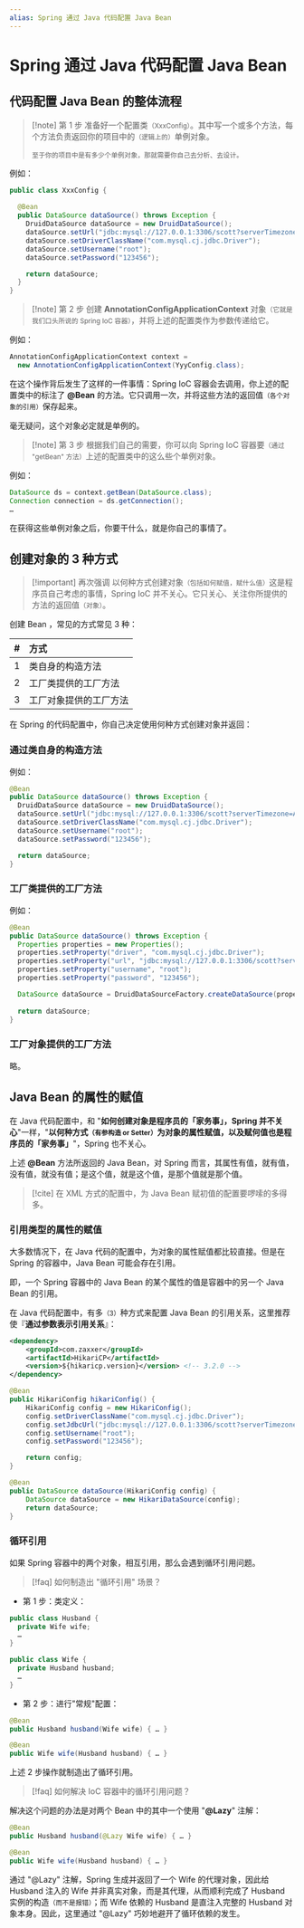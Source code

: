 ```yaml
---
alias: Spring 通过 Java 代码配置 Java Bean
---
```


# Spring 通过 Java 代码配置 Java Bean

## 代码配置 Java Bean 的整体流程

> [!note] 第 1 步
> 准备好一个配置类<small>（XxxConfig）</small>。其中写一个或多个方法，每个方法负责返回你的项目中的<small>（逻辑上的）</small>单例对象。
> 
> <small>至于你的项目中是有多少个单例对象，那就需要你自己去分析、去设计。</small>

例如：

```java
public class XxxConfig {
      
  @Bean
  public DataSource dataSource() throws Exception {
    DruidDataSource dataSource = new DruidDataSource();
    dataSource.setUrl("jdbc:mysql://127.0.0.1:3306/scott?serverTimezone=Asia/Shanghai&useUnicode=true&characterEncoding=utf-8&useSSL=false");
    dataSource.setDriverClassName("com.mysql.cj.jdbc.Driver");
    dataSource.setUsername("root");
    dataSource.setPassword("123456");

    return dataSource;
  }
}
```


> [!note] 第 2 步
> 创建 **AnnotationConfigApplicationContext** 对象<small>（它就是我们口头所说的 Spring IoC 容器）</small>，并将上述的配置类作为参数传递给它。

例如：

```java
AnnotationConfigApplicationContext context = 
  new AnnotationConfigApplicationContext(YyyConfig.class);
```

在这个操作背后发生了这样的一件事情：Spring IoC 容器会去调用，你上述的配置类中的标注了 **@Bean** 的方法。它只调用一次，并将这些方法的返回值<small>（各个对象的引用）</small>保存起来。
   
毫无疑问，这个对象必定就是单例的。



> [!note] 第 3 步
> 根据我们自己的需要，你可以向 Spring IoC 容器要<small>（通过 "getBean" 方法）</small>上述的配置类中的这么些个单例对象。

例如：

```java
DataSource ds = context.getBean(DataSource.class);
Connection connection = ds.getConnection();
…
```

在获得这些单例对象之后，你要干什么，就是你自己的事情了。


## 创建对象的 3 种方式 

> [!important] 再次强调
> 以何种方式创建对象<small>（包括如何赋值，赋什么值）</small>这是程序员自己考虑的事情，Spring IoC 并不关心。它只关心、关注你所提供的方法的返回值<small>（对象）</small>。

创建 Bean ，常见的方式常见 3 种：

| # | 方式 |
| :-: |  :- |
| 1 | 类自身的构造方法 |
| 2 | 工厂类提供的工厂方法 |
| 3 | 工厂对象提供的工厂方法 |


在 Spring 的代码配置中，你自己决定使用何种方式创建对象并返回：

### 通过类自身的构造方法

例如：

```java
@Bean
public DataSource dataSource() throws Exception {
  DruidDataSource dataSource = new DruidDataSource();
  dataSource.setUrl("jdbc:mysql://127.0.0.1:3306/scott?serverTimezone=Asia/Shanghai&useUnicode=true&characterEncoding=utf-8&useSSL=false");
  dataSource.setDriverClassName("com.mysql.cj.jdbc.Driver");
  dataSource.setUsername("root");
  dataSource.setPassword("123456");

  return dataSource;
}
```

### 工厂类提供的工厂方法 

例如：

```java
@Bean
public DataSource dataSource() throws Exception {
  Properties properties = new Properties();
  properties.setProperty("driver", "com.mysql.cj.jdbc.Driver");
  properties.setProperty("url", "jdbc:mysql://127.0.0.1:3306/scott?serverTimezone=Asia/Shanghai&useUnicode=true&characterEncoding=utf-8&useSSL=false");
  properties.setProperty("username", "root");
  properties.setProperty("password", "123456");

  DataSource dataSource = DruidDataSourceFactory.createDataSource(properties);
  
  return dataSource;
}
```


### 工厂对象提供的工厂方法

略。

## Java Bean 的属性的赋值 

在 Java 代码配置中，和 "**如何创建对象是程序员的「家务事」，Spring 并不关心**"一样，"**以何种方式<small>（有参构造 or Setter）</small>为对象的属性赋值，以及赋何值也是程序员的「家务事」**"，Spring 也不关心。

上述 **@Bean** 方法所返回的 Java Bean，对 Spring 而言，其属性有值，就有值，没有值，就没有值；是这个值，就是这个值，是那个值就是那个值。

> [!cite] 在 XML 方式的配置中，为 Java Bean 赋初值的配置要啰嗦的多得多。


### 引用类型的属性的赋值 


大多数情况下，在 Java 代码的配置中，为对象的属性赋值都比较直接。但是在 Spring 的容器中，Java Bean 可能会存在引用。

即，一个 Spring 容器中的 Java Bean 的某个属性的值是容器中的另一个 Java Bean 的引用。

在 Java 代码配置中，有多<small>（3）</small>种方式来配置 Java Bean 的引用关系，这里推荐使『**通过参数表示引用关系**』：

```xml
<dependency>
    <groupId>com.zaxxer</groupId>
    <artifactId>HikariCP</artifactId>
    <version>${hikaricp.version}</version> <!-- 3.2.0 -->
</dependency>
```

```java
@Bean
public HikariConfig hikariConfig() {
    HikariConfig config = new HikariConfig();
    config.setDriverClassName("com.mysql.cj.jdbc.Driver");
    config.setJdbcUrl("jdbc:mysql://127.0.0.1:3306/scott?serverTimezone=Asia/Shanghai&useUnicode=true&characterEncoding=utf-8&useSSL=false");
    config.setUsername("root");
    config.setPassword("123456");

    return config;
}

@Bean
public DataSource dataSource(HikariConfig config) {
    DataSource dataSource = new HikariDataSource(config);
    return dataSource;
}
```



### 循环引用 

如果 Spring 容器中的两个对象，相互引用，那么会遇到循环引用问题。

> [!faq] 如何制造出 "循环引用" 场景？

- 第 1 步：类定义：

```java
public class Husband {
  private Wife wife;
  … 
}

public class Wife {
  private Husband husband;
  …
}
```

- 第 2 步：进行"常规"配置：

```java
@Bean
public Husband husband(Wife wife) { … }

@Bean
public Wife wife(Husband husband) { … }
```

上述 2 步操作就制造出了循环引用。

> [!faq] 如何解决 IoC 容器中的循环引用问题？

解决这个问题的办法是对两个 Bean 中的其中一个使用 "**@Lazy**" 注解：

```java
@Bean
public Husband husband(@Lazy Wife wife) { … }

@Bean
public Wife wife(Husband husband) { … }
```

通过 "@Lazy" 注解，Spring 生成并返回了一个 Wife 的代理对象，因此给 Husband 注入的 Wife 并非真实对象，而是其代理，从而顺利完成了 Husband 实例的构造<small>（而不是报错）</small>；而 Wife 依赖的 Husband 是直注入完整的 Husband 对象本身。因此，这里通过 "@Lazy" 巧妙地避开了循环依赖的发生。



